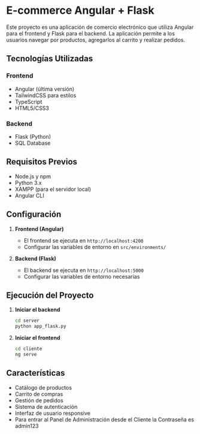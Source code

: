 # E-commerce Angular + Flask

Este proyecto es una aplicación de comercio electrónico que utiliza Angular para el frontend y Flask para el backend. La aplicación permite a los usuarios navegar por productos, agregarlos al carrito y realizar pedidos.

## Tecnologías Utilizadas

### Frontend
- Angular (última versión)
- TailwindCSS para estilos
- TypeScript
- HTML5/CSS3

### Backend
- Flask (Python)
- SQL Database

## Requisitos Previos

- Node.js y npm
- Python 3.x
- XAMPP (para el servidor local)
- Angular CLI

## Configuración

1. **Frontend (Angular)**
   - El frontend se ejecuta en `http://localhost:4200`
   - Configurar las variables de entorno en `src/environments/`

2. **Backend (Flask)**
   - El backend se ejecuta en `http://localhost:5000`
   - Configurar las variables de entorno necesarias

## Ejecución del Proyecto

1. **Iniciar el backend**
   ```bash
   cd server
   python app_flask.py
   ```

2. **Iniciar el frontend**
   ```bash
   cd cliente
   ng serve 
   ```

## Características

- Catálogo de productos
- Carrito de compras
- Gestión de pedidos
- Sistema de autenticación
- Interfaz de usuario responsive
- Para entrar al Panel de Administración desde el Cliente la Contraseña es admin123
